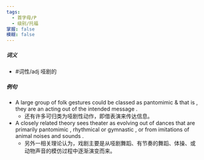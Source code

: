 ```yaml
---
tags:
  - 首字母/P
  - 级别/托福
掌握: false
模糊: false
---
```

##### 词义
- #词性/adj  哑剧的
##### 例句
- A large group of folk gestures could be classed as pantomimic & that is , they are an acting out of the intended message .
	- 还有许多可归类为哑剧性动作，即借表演来传达信息。
- A closely related theory sees theater as evolving out of dances that are primarily pantomimic , rhythmical or gymnastic , or from imitations of animal noises and sounds .
	- 另外一相关理论认为，戏剧主要是从哑剧舞蹈、有节奏的舞蹈、体操、或动物声音的模仿过程中逐渐演变而来。
